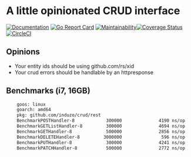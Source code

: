 # A little opinionated CRUD interface

[![Documentation](https://godoc.org/github.com/induzo/crud?status.svg)](http://godoc.org/github.com/induzo/crud) [![Go Report Card](https://goreportcard.com/badge/github.com/induzo/crud)](https://goreportcard.com/report/github.com/induzo/crud) [![Maintainability](https://api.codeclimate.com/v1/badges/937d15e44061eeb32877/maintainability)](https://codeclimate.com/github/induzo/crud/maintainability)[![Coverage Status](https://coveralls.io/repos/github/induzo/crud/badge.svg?branch=master)](https://coveralls.io/github/induzo/crud?branch=master) [![CircleCI](https://circleci.com/gh/induzo/crud.svg?style=svg)](https://circleci.com/gh/induzo/crud)

## Opinions

- Your entity ids should be using github.com/rs/xid
- Your crud errors should be handlable by an httpresponse

## Benchmarks (i7, 16GB)

```bash
    goos: linux
    goarch: amd64
    pkg: github.com/induzo/crud/rest
    BenchmarkPOSTHandler-8            300000              4190 ns/op            1912 B/op         20 allocs/op
    BenchmarkGETListHandler-8         300000              4694 ns/op            2131 B/op         31 allocs/op
    BenchmarkGETHandler-8             500000              2856 ns/op            1138 B/op         14 allocs/op
    BenchmarkDELETEHandler-8         3000000               596 ns/op              80 B/op          2 allocs/op
    BenchmarkPUTHandler-8             300000              4241 ns/op            1842 B/op         21 allocs/op
    BenchmarkPATCHHandler-8           500000              2772 ns/op            1544 B/op         17 allocs/op
```
